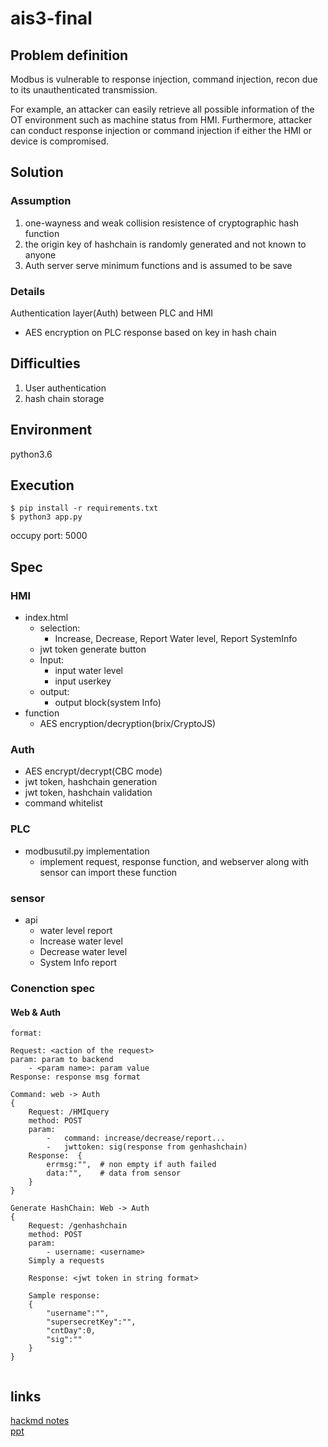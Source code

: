 # ais3-final

## Problem definition

Modbus is vulnerable to response injection, command injection, recon due to its unauthenticated transmission.

For example, an attacker can easily retrieve all possible information of the OT environment such as machine status from HMI. Furthermore, attacker can conduct response injection or command injection if either the HMI or device is compromised.

## Solution

### Assumption

1. one-wayness and weak collision resistence of cryptographic hash function
2. the origin key of hashchain is randomly generated and not known to anyone
3. Auth server serve minimum functions and is assumed to be save

### Details

Authentication layer(Auth) between PLC and HMI

- AES encryption on PLC response based on key in hash chain

## Difficulties

1. User authentication
2. hash chain storage

## Environment

python3.6

## Execution

```
$ pip install -r requirements.txt
$ python3 app.py
```
occupy port: 5000

## Spec

### HMI

- index.html
	- selection: 
		- Increase, Decrease, Report Water level, Report SystemInfo
	- jwt token generate button
	- Input:
		- input water level
		- input userkey
	- output:
		- output block(system Info)
- function
	- AES encryption/decryption(brix/CryptoJS)

### Auth

- AES encrypt/decrypt(CBC mode)
- jwt token, hashchain generation
- jwt token, hashchain validation
- command whitelist

### PLC

- modbusutil.py implementation
	- implement request, response function, and webserver along with sensor can import these function

### sensor

- api
	- water level report
	- Increase water level
	- Decrease water level
	- System Info report

### Conenction spec

#### Web & Auth

```
format:

Request: <action of the request>
param: param to backend
	- <param name>: param value
Response: response msg format

Command: web -> Auth
{
	Request: /HMIquery
	method: POST
	param:
		-	command: increase/decrease/report...
		-	jwttoken: sig(response from genhashchain)
	Response:  {
		errmsg:"",	# non empty if auth failed
		data:"",	# data from sensor
	}
}

Generate HashChain: Web -> Auth
{
	Request: /genhashchain
	method: POST
	param:
		- username: <username>
	Simply a requests

	Response: <jwt token in string format>

	Sample response:
	{
		"username":"",
		"supersecretKey":"",
		"cntDay":0,
		"sig":""
	}
}


```

## links

[hackmd notes](https://hackmd.io/d_7YG7d2Tl6sjiXiLwNESQ)<br />
[ppt](https://docs.google.com/presentation/d/1xjWePPTT8RI75v_10y5_zqGfh5vEIbSB/edit#slide=id.g8ee1742961_0_646)
